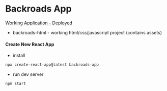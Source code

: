 # Backroads App

[Working Application - Deployed](https://sgr-react-backend-tours.netlify.app/)

- backroads-html - working html/css/javascript project (contains assets)

#### Create New React App

- install

```sh
npx create-react-app@latest backroads-app
```

- run dev server

```sh
npm start
```
